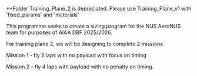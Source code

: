 **Folder Training_Plane_2 is depreciated. Please use Training_Plane_v1 with 'fixed_params' and 'materials'

This programme seeks to create a sizing program for the NUS AeroNUS team for purposes of AIAA DBF 2025/2026. 

For training plane 2, we will be designing to complete 2 missions

Mission 1 - fly 2 laps with no payload with focus on timing

Mission 2 - fly 4 laps with payload with no penalty on timing. 

